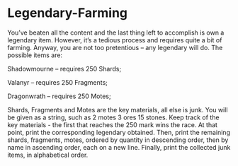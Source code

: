 # Legendary-Farming

You’ve beaten all the content and the last thing left to accomplish is own a legendary item. However, it’s a tedious process and requires quite a bit of farming. Anyway, you are not too pretentious – any legendary will do. The possible items are: 

Shadowmourne – requires 250 Shards; 

Valanyr – requires 250 Fragments; 

Dragonwrath – requires 250 Motes; 

Shards, Fragments and Motes are the key materials, all else is junk. You will be given as a string, such as 2 motes 3 ores 15 stones. Keep track of the key materials - the first that reaches the 250 mark wins the race. At that point, print the corresponding legendary obtained. Then, print the remaining shards, fragments, motes, ordered by quantity in descending order, then by name in ascending order, each on a new line. Finally, print the collected junk items, in alphabetical order. 
